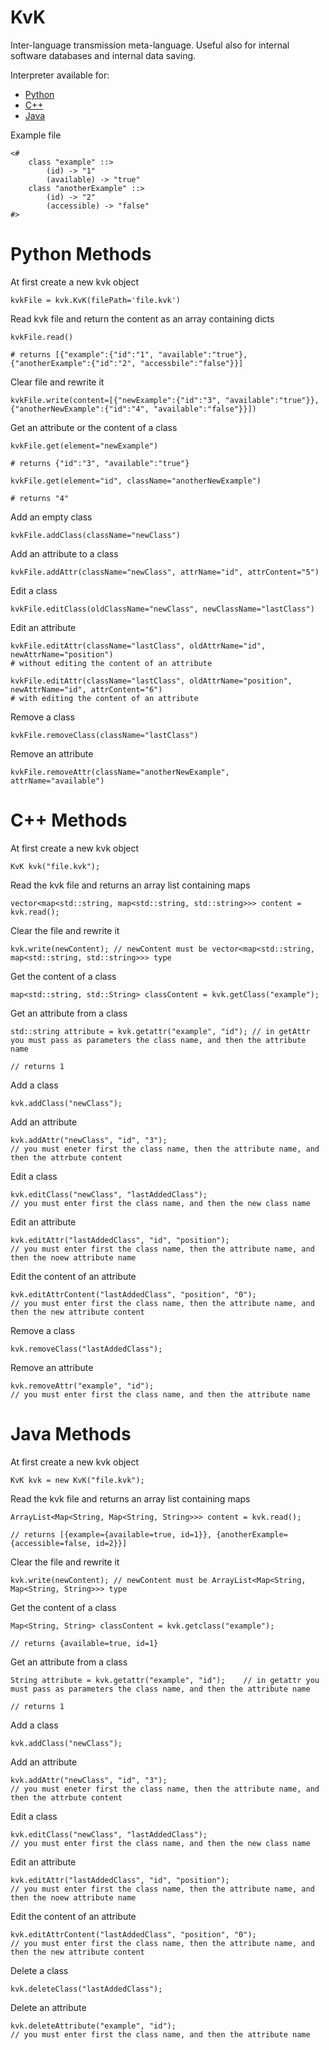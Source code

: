 # KvK

Inter-language transmission meta-language. Useful also for internal software databases and internal data saving.

Interpreter available for:
- [Python](https://github.com/CargoCodes/KvK#python-methods)
- [C++](https://github.com/CargoCodes/KvK#c-methods)
- [Java](https://github.com/CargoCodes/KvK#java-methods)

Example file

    <#
        class "example" ::>
            (id) -> "1"
            (available) -> "true"
        class "anotherExample" ::>
            (id) -> "2"
            (accessible) -> "false"
    #>


# Python Methods

At first create a new kvk object

    kvkFile = kvk.KvK(filePath='file.kvk')           

Read kvk file and return the content as an array containing dicts

    kvkFile.read()                          

    # returns [{"example":{"id":"1", "available":"true"}, {"anotherExample":{"id":"2", "accessbile":"false"}}]

Clear file and rewrite it

    kvkFile.write(content=[{"newExample":{"id":"3", "available":"true"}}, {"anotherNewExample":{"id":"4", "available":"false"}}])
    
Get an attribute or the content of a class

    kvkFile.get(element="newExample")
    
    # returns {"id":"3", "available":"true"}
    
    kvkFile.get(element="id", className="anotherNewExample")
    
    # returns "4"
    
Add an empty class

    kvkFile.addClass(className="newClass")
    
Add an attribute to a class

    kvkFile.addAttr(className="newClass", attrName="id", attrContent="5")
    
Edit a class

    kvkFile.editClass(oldClassName="newClass", newClassName="lastClass")
    
Edit an attribute

    kvkFile.editAttr(className="lastClass", oldAttrName="id", newAttrName="position") 
    # without editing the content of an attribute
    
    kvkFile.editAttr(className="lastClass", oldAttrName="position", newAttrName="id", attrContent="6") 
    # with editing the content of an attribute
    
Remove a class

    kvkFile.removeClass(className="lastClass")
    
Remove an attribute

    kvkFile.removeAttr(className="anotherNewExample", attrName="available")
    

# C++ Methods
    
At first create a new kvk object
    
    KvK kvk("file.kvk");
    
Read the kvk file and returns an array list containing maps

    vector<map<std::string, map<std::string, std::string>>> content = kvk.read();

Clear the file and rewrite it

    kvk.write(newContent); // newContent must be vector<map<std::string, map<std::string, std::string>>> type
    
Get the content of a class

    map<std::string, std::String> classContent = kvk.getClass("example");
    
Get an attribute from a class

    std::string attribute = kvk.getattr("example", "id"); // in getAttr you must pass as parameters the class name, and then the attribute name
    
    // returns 1
    
Add a class

    kvk.addClass("newClass");
    
Add an attribute

    kvk.addAttr("newClass", "id", "3"); 
    // you must eneter first the class name, then the attribute name, and then the attrbute content
    
Edit a class

    kvk.editClass("newClass", "lastAddedClass"); 
    // you must enter first the class name, and then the new class name
    
Edit an attribute

    kvk.editAttr("lastAddedClass", "id", "position");
    // you must enter first the class name, then the attribute name, and then the noew attribute name
    
Edit the content of an attribute

    kvk.editAttrContent("lastAddedClass", "position", "0");
    // you must enter first the class name, then the attribute name, and then the new attribute content
    
Remove a class

    kvk.removeClass("lastAddedClass");
    
Remove an attribute

    kvk.removeAttr("example", "id");
    // you must enter first the class name, and then the attribute name

    
# Java Methods
At first create a new kvk object
    
    KvK kvk = new KvK("file.kvk");
    
Read the kvk file and returns an array list containing maps

    ArrayList<Map<String, Map<String, String>>> content = kvk.read();
    
    // returns [{example={available=true, id=1}}, {anotherExample={accessible=false, id=2}}]
    
Clear the file and rewrite it

    kvk.write(newContent); // newContent must be ArrayList<Map<String, Map<String, String>>> type
    
Get the content of a class

    Map<String, String> classContent = kvk.getclass("example");
    
    // returns {available=true, id=1}
    
Get an attribute from a class

    String attribute = kvk.getattr("example", "id");    // in getattr you must pass as parameters the class name, and then the attribute name
    
    // returns 1
    
Add a class

    kvk.addClass("newClass");
    
Add an attribute

    kvk.addAttr("newClass", "id", "3"); 
    // you must eneter first the class name, then the attribute name, and then the attrbute content
    
Edit a class

    kvk.editClass("newClass", "lastAddedClass"); 
    // you must enter first the class name, and then the new class name
    
Edit an attribute

    kvk.editAttr("lastAddedClass", "id", "position");
    // you must enter first the class name, then the attribute name, and then the noew attribute name
    
Edit the content of an attribute

    kvk.editAttrContent("lastAddedClass", "position", "0");
    // you must enter first the class name, then the attribute name, and then the new attribute content
    
Delete a class

    kvk.deleteClass("lastAddedClass");
    
Delete an attribute

    kvk.deleteAttribute("example", "id");
    // you must enter first the class name, and then the attribute name
